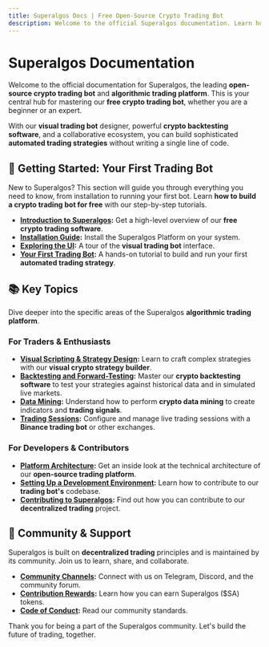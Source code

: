```yaml
---
title: Superalgos Docs | Free Open-Source Crypto Trading Bot
description: Welcome to the official Superalgos documentation. Learn how to use our free crypto trading bot and algorithmic trading platform to design, backtest, and deploy automated trading strategies.
---
```


# Superalgos Documentation

Welcome to the official documentation for Superalgos, the leading **open-source crypto trading bot** and **algorithmic trading platform**. This is your central hub for mastering our **free crypto trading bot**, whether you are a beginner or an expert.

With our **visual trading bot** designer, powerful **crypto backtesting software**, and a collaborative ecosystem, you can build sophisticated **automated trading strategies** without writing a single line of code.

## 🚀 Getting Started: Your First Trading Bot

New to Superalgos? This section will guide you through everything you need to know, from installation to running your first bot. Learn **how to build a crypto trading bot for free** with our step-by-step tutorials.

*   **[Introduction to Superalgos](./introduction.md):** Get a high-level overview of our **free crypto trading software**.
*   **[Installation Guide](./installation.md):** Install the Superalgos Platform on your system.
*   **[Exploring the UI](./exploring-the-ui.md):** A tour of the **visual trading bot** interface.
*   **[Your First Trading Bot](./first-trading-bot.md):** A hands-on tutorial to build and run your first **automated trading strategy**.

## 📚 Key Topics

Dive deeper into the specific areas of the Superalgos **algorithmic trading platform**.

### For Traders & Enthusiasts
*   **[Visual Scripting & Strategy Design](./trading/visual-scripting.md):** Learn to craft complex strategies with our **visual crypto strategy builder**.
*   **[Backtesting and Forward-Testing](./trading/testing.md):** Master our **crypto backtesting software** to test your strategies against historical data and in simulated live markets.
*   **[Data Mining](./trading/data-mining.md):** Understand how to perform **crypto data mining** to create indicators and **trading signals**.
*   **[Trading Sessions](./trading/sessions.md):** Configure and manage live trading sessions with a **Binance trading bot** or other exchanges.

### For Developers & Contributors
*   **[Platform Architecture](./development/architecture.md):** Get an inside look at the technical architecture of our **open-source trading platform**.
*   **[Setting Up a Development Environment](./development/dev-environment.md):** Learn how to contribute to our **trading bot's** codebase.
*   **[Contributing to Superalgos](./development/contributing.md):** Find out how you can contribute to our **decentralized trading** project.

## 🤝 Community & Support

Superalgos is built on **decentralized trading** principles and is maintained by its community. Join us to learn, share, and collaborate.

*   **[Community Channels](./community/channels.md):** Connect with us on Telegram, Discord, and the community forum.
*   **[Contribution Rewards](./community/rewards.md):** Learn how you can earn Superalgos ($SA) tokens.
*   **[Code of Conduct](../CODE_OF_CONDUCT.md):** Read our community standards.

Thank you for being a part of the Superalgos community. Let's build the future of trading, together. 